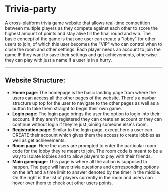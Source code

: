 # Trivia-party

A cross-platform trivia game website that allows real-time competition between multiple players as they compete against each other to score the highest amount of points and stay alive till the final round and win. The basic concept of the game is that one user can create a "lobby" for other users to join, of which this user becomes the "VIP" who can control when to close the room and other settings. Each player needs an account to join the game IF they want to save their settings and get achievements, otherwise they can play with just a name if a user is in a hurry.

---
## Website Structure:
- **Home page**: The homepage is the basic landing page from where the users can access all the other pages of the website. There's a navbar structure up top for the user to navigate to the other pages as well as a button to take them straight to begin their own game.
- **Login page**: The login page brings the user the option to login into their account. If they aren't registered they can create an account or they can continue without login if they're just joining someone else's room.
- **Registration page**: Similar to the login page, except here a user can CREATE their account which gives them the access to create lobbies as well as get achievements.
- **Room page**: Here the users are prompted to enter the particular room code for the lobby they're meant to join. The room code is meant to be a way to isolate lobbies and to allow players to play with their friends.
- **Main gamepage**: This page is where all the action is supposed to happen. The page will have trivia questions and corresponding options on the left and a time limit to answer denoted by the timer in the middle. On the right is the list of players currently in the room and users can hover over them to check out other users points.

